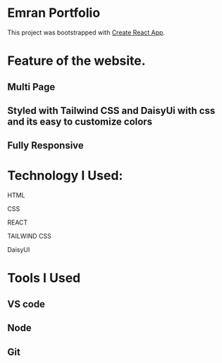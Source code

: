 # Emran Portfolio

This project was bootstrapped with [Create React App](https://github.com/facebook/create-react-app).

# Feature of the website.

## Multi Page
## Styled with Tailwind CSS and DaisyUi with css and its easy to customize colors
## Fully Responsive


# Technology I Used:

<p> HTML </p>
<p> CSS </p>
<p> REACT </p>
<p> TAILWIND CSS </p>
<p> DaisyUI</p>



# Tools I Used 
## VS code
## Node
## Git
